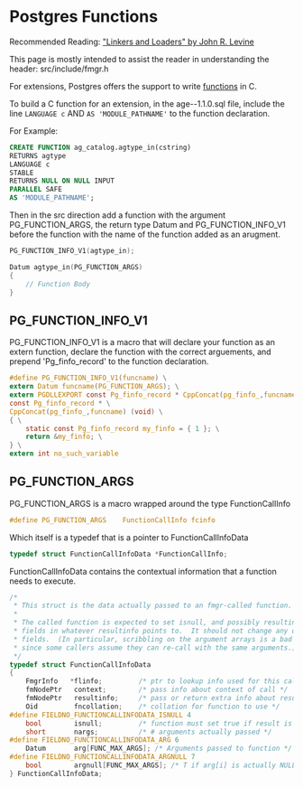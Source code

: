 # Postgres Functions

Recommended Reading: <a href='https://www.amazon.com/Linkers-Kaufmann-Software-Engineering-Programming/dp/1558604960'>"Linkers and Loaders" by John R. Levine</a>

This page is mostly intended to assist the reader in understanding the header: src/include/fmgr.h

For extensions, Postgres offers the support to write <a href='https://www.postgresql.org/docs/current/sql-createfunction.html'>functions</a> in C.

To build a C function for an extension, in the age--1.1.0.sql file, include the line `LANGUAGE c` AND `AS 'MODULE_PATHNAME'` to the function declaration.

For Example:

```sql
CREATE FUNCTION ag_catalog.agtype_in(cstring)
RETURNS agtype
LANGUAGE c
STABLE
RETURNS NULL ON NULL INPUT
PARALLEL SAFE
AS 'MODULE_PATHNAME';
```

Then in the src direction add a function with the argument PG_FUNCTION_ARGS, the return type Datum and PG_FUNCTION_INFO_V1 before the function with the name of the function added as an arugment.

```c
PG_FUNCTION_INFO_V1(agtype_in);

Datum agtype_in(PG_FUNCTION_ARGS)
{
    // Function Body
}
```

## PG_FUNCTION_INFO_V1

PG_FUNCTION_INFO_V1 is a macro that will declare your function as an extern function, declare the function with the correct arguements, and prepend 'Pg_finfo_record' to the function declaration.

```c
#define PG_FUNCTION_INFO_V1(funcname) \
extern Datum funcname(PG_FUNCTION_ARGS); \
extern PGDLLEXPORT const Pg_finfo_record * CppConcat(pg_finfo_,funcname)(void); \
const Pg_finfo_record * \
CppConcat(pg_finfo_,funcname) (void) \
{ \
    static const Pg_finfo_record my_finfo = { 1 }; \
    return &my_finfo; \
} \
extern int no_such_variable
```

## PG_FUNCTION_ARGS

PG_FUNCTION_ARGS is a macro wrapped around the type FunctionCallInfo

```c 
#define PG_FUNCTION_ARGS    FunctionCallInfo fcinfo
```

Which itself is a typedef that is a pointer to FunctionCallInfoData

```c 
typedef struct FunctionCallInfoData *FunctionCallInfo;
```

FunctionCallInfoData contains the contextual information that a function needs to execute. 


```c
/*
 * This struct is the data actually passed to an fmgr-called function.
 *
 * The called function is expected to set isnull, and possibly resultinfo or
 * fields in whatever resultinfo points to.  It should not change any other
 * fields.  (In particular, scribbling on the argument arrays is a bad idea,
 * since some callers assume they can re-call with the same arguments.)
 */
typedef struct FunctionCallInfoData
{
    FmgrInfo   *flinfo;         /* ptr to lookup info used for this call */
    fmNodePtr   context;        /* pass info about context of call */
    fmNodePtr   resultinfo;     /* pass or return extra info about result */
    Oid         fncollation;    /* collation for function to use */
#define FIELDNO_FUNCTIONCALLINFODATA_ISNULL 4
    bool        isnull;         /* function must set true if result is NULL */
    short       nargs;          /* # arguments actually passed */
#define FIELDNO_FUNCTIONCALLINFODATA_ARG 6
    Datum       arg[FUNC_MAX_ARGS]; /* Arguments passed to function */
#define FIELDNO_FUNCTIONCALLINFODATA_ARGNULL 7
    bool        argnull[FUNC_MAX_ARGS]; /* T if arg[i] is actually NULL */
} FunctionCallInfoData;
```

